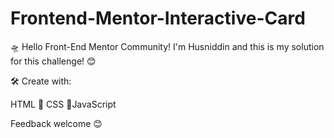 # Frontend-Mentor-Interactive-Card 
🛸 Hello Front-End Mentor Community! I'm Husniddin and this is my solution for this challenge! 😊

🛠️ Create with:

HTML 🧾 CSS 🎨JavaScript

Feedback welcome 😊
